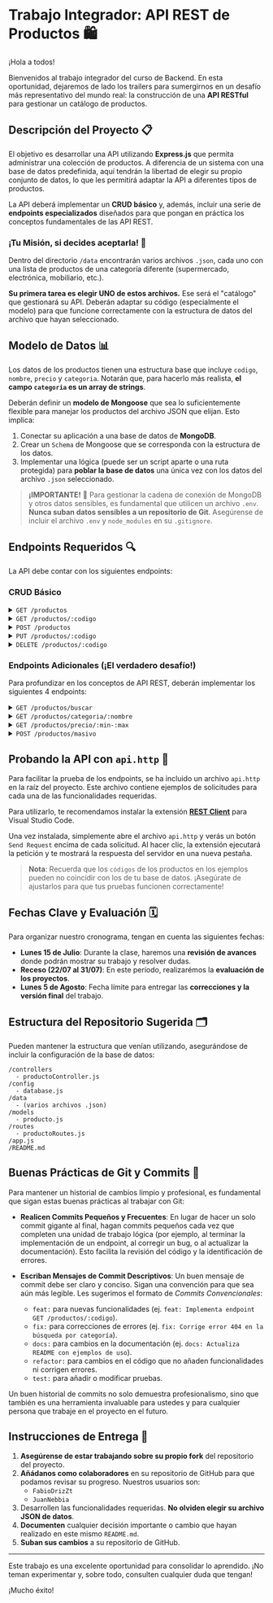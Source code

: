 # Trabajo Integrador: API REST de Productos 🛍️

¡Hola a todos!

Bienvenidos al trabajo integrador del curso de Backend. En esta oportunidad, dejaremos de lado los trailers para sumergirnos en un desafío más representativo del mundo real: la construcción de una **API RESTful** para gestionar un catálogo de productos.

## Descripción del Proyecto 📋

El objetivo es desarrollar una API utilizando **Express.js** que permita administrar una colección de productos. A diferencia de un sistema con una base de datos predefinida, aquí tendrán la libertad de elegir su propio conjunto de datos, lo que les permitirá adaptar la API a diferentes tipos de productos.

La API deberá implementar un **CRUD básico** y, además, incluir una serie de **endpoints especializados** diseñados para que pongan en práctica los conceptos fundamentales de las API REST.

### ¡Tu Misión, si decides aceptarla! 🚀

Dentro del directorio `/data` encontrarán varios archivos `.json`, cada uno con una lista de productos de una categoría diferente (supermercado, electrónica, mobiliario, etc.).

**Su primera tarea es elegir UNO de estos archivos.** Ese será el "catálogo" que gestionará su API. Deberán adaptar su código (especialmente el modelo) para que funcione correctamente con la estructura de datos del archivo que hayan seleccionado.

## Modelo de Datos 📊

Los datos de los productos tienen una estructura base que incluye `codigo`, `nombre`, `precio` y `categoria`. Notarán que, para hacerlo más realista, **el campo `categoria` es un array de strings**.

Deberán definir un **modelo de Mongoose** que sea lo suficientemente flexible para manejar los productos del archivo JSON que elijan. Esto implica:
1.  Conectar su aplicación a una base de datos de **MongoDB**.
2.  Crear un `Schema` de Mongoose que se corresponda con la estructura de los datos.
3.  Implementar una lógica (puede ser un script aparte o una ruta protegida) para **poblar la base de datos** una única vez con los datos del archivo `.json` seleccionado.

> **¡IMPORTANTE!** 🔐 Para gestionar la cadena de conexión de MongoDB y otros datos sensibles, es fundamental que utilicen un archivo `.env`. **Nunca suban datos sensibles a un repositorio de Git**. Asegúrense de incluir el archivo `.env` y `node_modules` en su `.gitignore`.

## Endpoints Requeridos 🔍

La API debe contar con los siguientes endpoints:

### CRUD Básico

<details>
  <summary><code>GET /productos</code></summary>

  - **Descripción**: Devuelve la lista completa de productos del catálogo elegido.
  - **Respuesta Exitosa (200 OK)**: Un array con todos los objetos de producto.
</details>

<details>
  <summary><code>GET /productos/:codigo</code></summary>

  - **Descripción**: Busca y devuelve un producto específico por su `código`.
  - **Parámetros de Ruta**: `:codigo` (numérico).
  *   **Respuesta Exitosa (200 OK)**: El objeto del producto encontrado.
  *   **Respuesta de Error (404 Not Found)**: Si no existe un producto con ese código.
</details>

<details>
  <summary><code>POST /productos</code></summary>

  - **Descripción**: Agrega un nuevo producto al catálogo.
  - **Cuerpo de la Solicitud (Body)**: Un objeto JSON con la estructura de un producto. El `codigo` debe ser único.
  - **Respuesta Exitosa (201 Created)**: El objeto del producto recién creado.
  - **Respuesta de Error (400 Bad Request)**: Si el cuerpo de la solicitud es inválido o el código ya existe.
</details>

<details>
  <summary><code>PUT /productos/:codigo</code></summary>

  - **Descripción**: Modifica un producto existente.
  - **Parámetros de Ruta**: `:codigo` (numérico).
  - **Cuerpo de la Solicitud (Body)**: Un objeto JSON con los campos a modificar.
  - **Respuesta Exitosa (200 OK)**: El objeto del producto actualizado.
  - **Respuesta de Error (404 Not Found)**: Si el producto no se encuentra.
</details>

<details>
  <summary><code>DELETE /productos/:codigo</code></summary>

  - **Descripción**: Elimina un producto del catálogo.
  - **Parámetros de Ruta**: `:codigo` (numérico).
  - **Respuesta Exitosa (200 OK)**: Un mensaje de confirmación.
  - **Respuesta de Error (404 Not Found)**: Si el producto no se encuentra.
</details>

### Endpoints Adicionales (¡El verdadero desafío!)

Para profundizar en los conceptos de API REST, deberán implementar los siguientes 4 endpoints:

<details>
  <summary><code>GET /productos/buscar</code></summary>

  - **Descripción**: Permite buscar productos cuyo nombre o descripción contenga un término específico.
  - **Query Params**: `q={termino_de_busqueda}`.
  - **Ejemplo**: `/productos/buscar?q=notebook` debería devolver todos los productos que incluyan "notebook" en su nombre.
  - **Respuesta Exitosa (200 OK)**: Un array con los productos que coincidan con la búsqueda.
</details>

<details>
  <summary><code>GET /productos/categoria/:nombre</code></summary>

  - **Descripción**: Filtra los productos que pertenezcan a una categoría específica.
  - **Parámetros de Ruta**: `:nombre` (string).
  - **Ejemplo**: `/productos/categoria/Hogar` debería devolver todos los productos que tengan "Hogar" en su array de categorías.
  - **Respuesta Exitosa (200 OK)**: Un array con los productos de esa categoría.
</details>

<details>
  <summary><code>GET /productos/precio/:min-:max</code></summary>

  - **Descripción**: Devuelve los productos cuyo precio se encuentre dentro de un rango específico (ambos valores incluidos).
  - **Parámetros de Ruta**: `:min` (numérico) y `:max` (numérico), separados por un guion.
  - **Ejemplo**: `/productos/precio/100-500` debería devolver productos con precio entre 100 y 500.
  - **Respuesta Exitosa (200 OK)**: Un array con los productos que cumplan con el rango de precios.
</details>

<details>
  <summary><code>POST /productos/masivo</code></summary>

  - **Descripción**: Permite agregar múltiples productos en una sola solicitud.
  - **Cuerpo de la Solicitud (Body)**: Un array de objetos JSON, donde cada objeto representa un nuevo producto.
  - **Respuesta Exitosa (201 Created)**: Un array con todos los productos que se crearon exitosamente.
  - **Pista**: El endpoint debe validar cada producto individualmente y solo agregar los que sean válidos.
</details>

## Probando la API con `api.http` 🧪

Para facilitar la prueba de los endpoints, se ha incluido un archivo `api.http` en la raíz del proyecto. Este archivo contiene ejemplos de solicitudes para cada una de las funcionalidades requeridas.

Para utilizarlo, te recomendamos instalar la extensión **[REST Client](https://marketplace.visualstudio.com/items?itemName=humao.rest-client)** para Visual Studio Code.

Una vez instalada, simplemente abre el archivo `api.http` y verás un botón `Send Request` encima de cada solicitud. Al hacer clic, la extensión ejecutará la petición y te mostrará la respuesta del servidor en una nueva pestaña.

> **Nota**: Recuerda que los `códigos` de los productos en los ejemplos pueden no coincidir con los de tu base de datos. ¡Asegúrate de ajustarlos para que tus pruebas funcionen correctamente!

## Fechas Clave y Evaluación 🗓️

Para organizar nuestro cronograma, tengan en cuenta las siguientes fechas:

-   **Lunes 15 de Julio**: Durante la clase, haremos una **revisión de avances** donde podrán mostrar su trabajo y resolver dudas.
-   **Receso (22/07 al 31/07)**: En este período, realizarémos la **evaluación de los proyectos**.
-   **Lunes 5 de Agosto**: Fecha límite para entregar las **correcciones y la versión final** del trabajo.

## Estructura del Repositorio Sugerida 🗂️

Pueden mantener la estructura que venían utilizando, asegurándose de incluir la configuración de la base de datos:

```plaintext
/controllers
  - productoController.js
/config
  - database.js
/data
  - (varios archivos .json)
/models
  - producto.js
/routes
  - productoRoutes.js
/app.js
/README.md
```

## Buenas Prácticas de Git y Commits 📝

Para mantener un historial de cambios limpio y profesional, es fundamental que sigan estas buenas prácticas al trabajar con Git:

-   **Realicen Commits Pequeños y Frecuentes**: En lugar de hacer un solo commit gigante al final, hagan commits pequeños cada vez que completen una unidad de trabajo lógica (por ejemplo, al terminar la implementación de un endpoint, al corregir un bug, o al actualizar la documentación). Esto facilita la revisión del código y la identificación de errores.

-   **Escriban Mensajes de Commit Descriptivos**: Un buen mensaje de commit debe ser claro y conciso. Sigan una convención para que sea aún más legible. Les sugerimos el formato de *Commits Convencionales*:
    -   `feat:` para nuevas funcionalidades (ej. `feat: Implementa endpoint GET /productos/:codigo`).
    -   `fix:` para correcciones de errores (ej. `fix: Corrige error 404 en la búsqueda por categoría`).
    -   `docs:` para cambios en la documentación (ej. `docs: Actualiza README con ejemplos de uso`).
    -   `refactor:` para cambios en el código que no añaden funcionalidades ni corrigen errores.
    -   `test:` para añadir o modificar pruebas.

Un buen historial de commits no solo demuestra profesionalismo, sino que también es una herramienta invaluable para ustedes y para cualquier persona que trabaje en el proyecto en el futuro.

## Instrucciones de Entrega 🚀

1.  **Asegúrense de estar trabajando sobre su propio fork** del repositorio del proyecto.
2.  **Añádanos como colaboradores** en su repositorio de GitHub para que podamos revisar su progreso. Nuestros usuarios son:
    *   `FabioDrizZt`
    *   `JuanNebbia`
3.  Desarrollen las funcionalidades requeridas. **No olviden elegir su archivo JSON de datos**.
4.  **Documenten** cualquier decisión importante o cambio que hayan realizado en este mismo `README.md`.
5.  **Suban sus cambios** a su repositorio de GitHub.

---

Este trabajo es una excelente oportunidad para consolidar lo aprendido. ¡No teman experimentar y, sobre todo, consulten cualquier duda que tengan!

¡Mucho éxito!